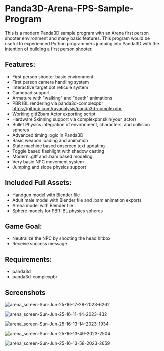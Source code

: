 # Panda3D-Arena-FPS-Sample-Program
This is a modern Panda3D sample program with an Arena first person shooter environment and many basic features. This program would be useful to experienced Python programmers jumping into Panda3D with the intention of building a first person shooter.

## Features:
- First person shooter basic environment
- First person camera handling system
- Interactive target dot reticule system
- Gamepad support
- Armature with "walking" and "death" animations
- PBR IBL rendering via panda3d-complexpbr https://github.com/rayanalysis/panda3d-complexpbr
- Working gltf2bam Actor exporting script
- Hardware Skinning support via complexpbr.skin(your_actor)
- Bullet Physics integration of environment, characters, and collision spheres
- Advanced timing logic in Panda3D
- Basic weapon loading and animation
- State machine based onscreen text updating
- Toggle based flashlight with shadow casting
- Modern .gltf and .bam based modeling
- Very basic NPC movement system
- Jumping and slope physics support 

## Included Full Assets:
- Handgun model with Blender file
- Adult male model with Blender file and .bam animation exports
- Arena model with Blender file
- Sphere models for PBR IBL physics spheres

## Game Goal:
- Neutralize the NPC by shooting the head hitbox
- Receive success message

## Requirements: 
- panda3d
- panda3d-complexpbr

## Screenshots
![arena_screen-Sun-Jun-25-16-17-28-2023-6262](https://github.com/rayanalysis/Panda3D-Arena-FPS-Sample-Program/assets/3117958/1f89e6e5-2221-41df-ad13-2fdc8a03200a)

![arena_screen-Sun-Jun-25-16-11-44-2023-432](https://github.com/rayanalysis/Panda3D-Arena-FPS-Sample-Program/assets/3117958/9e91f710-bf5f-4317-a1cc-d094c33c2a4d)

![arena_screen-Sun-Jun-25-16-13-14-2023-1934](https://github.com/rayanalysis/Panda3D-Arena-FPS-Sample-Program/assets/3117958/13614ca2-2b2d-4a3d-93d1-50812426f257)

![arena_screen-Sun-Jun-25-16-13-49-2023-2504](https://github.com/rayanalysis/Panda3D-Arena-FPS-Sample-Program/assets/3117958/ddc7c84a-103b-46ac-bc44-41cf1a6308f0)

![arena_screen-Sun-Jun-25-16-13-58-2023-2659](https://github.com/rayanalysis/Panda3D-Arena-FPS-Sample-Program/assets/3117958/84e64bec-d21d-48e3-be85-f7c94107b6dd)


